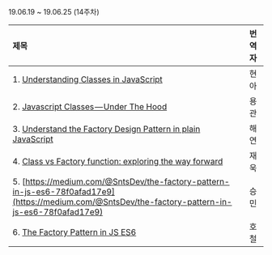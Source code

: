 19.06.19 ~ 19.06.25 (14주차)

|   제목   | 번역자  |
| :-------- | :------ |
| 1. [Understanding Classes in JavaScript ](https://www.digitalocean.com/community/tutorials/understanding-classes-in-javascript)| 현아 |
| 2. [Javascript Classes — Under The Hood](https://medium.com/tech-tajawal/javascript-classes-under-the-hood-6b26d2667677)| 용관 |
| 3. [Understand the Factory Design Pattern in plain JavaScript](https://medium.com/front-end-weekly/understand-the-factory-design-pattern-in-plain-javascript-20b348c832bd)| 해연 |
| 4. [Class vs Factory function: exploring the way forward](https://www.freecodecamp.org/news/class-vs-factory-function-exploring-the-way-forward-73258b6a8d15/)| 재욱 |
| 5. [https://medium.com/@SntsDev/the-factory-pattern-in-js-es6-78f0afad17e9](https://medium.com/@SntsDev/the-factory-pattern-in-js-es6-78f0afad17e9)| 승민 |
| 6. [The Factory Pattern in JS ES6](https://medium.com/@SntsDev/the-factory-pattern-in-js-es6-78f0afad17e9)| 호철 |

